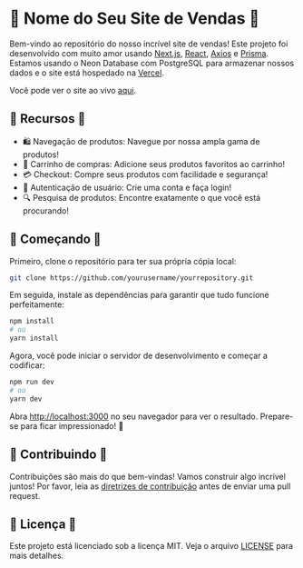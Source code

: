 # 🚀 Nome do Seu Site de Vendas 🚀

Bem-vindo ao repositório do nosso incrível site de vendas! Este projeto foi desenvolvido com muito amor usando [Next.js](https://nextjs.org/), [React](https://reactjs.org/), [Axios](https://axios-http.com/) e [Prisma](https://www.prisma.io/). Estamos usando o Neon Database com PostgreSQL para armazenar nossos dados e o site está hospedado na [Vercel](https://vercel.com/).

Você pode ver o site ao vivo [aqui](https://test-db-courses.vercel.app/).

## 🎁 Recursos 🎁

-   🛍️ Navegação de produtos: Navegue por nossa ampla gama de produtos!
-   🛒 Carrinho de compras: Adicione seus produtos favoritos ao carrinho!
-   💳 Checkout: Compre seus produtos com facilidade e segurança!
-   🔐 Autenticação de usuário: Crie uma conta e faça login!
-   🔍 Pesquisa de produtos: Encontre exatamente o que você está procurando!

## 🚀 Começando 🚀

Primeiro, clone o repositório para ter sua própria cópia local:

```bash
git clone https://github.com/yourusername/yourrepository.git
```

Em seguida, instale as dependências para garantir que tudo funcione perfeitamente:

```bash
npm install
# ou
yarn install
```

Agora, você pode iniciar o servidor de desenvolvimento e começar a codificar:

```bash
npm run dev
# ou
yarn dev
```

Abra [http://localhost:3000](http://localhost:3000) no seu navegador para ver o resultado. Prepare-se para ficar impressionado! 🎉

## 🤝 Contribuindo 🤝

Contribuições são mais do que bem-vindas! Vamos construir algo incrível juntos! Por favor, leia as [diretrizes de contribuição](CONTRIBUTING.md) antes de enviar uma pull request.

## 📜 Licença 📜

Este projeto está licenciado sob a licença MIT. Veja o arquivo [LICENSE](LICENSE) para mais detalhes.
